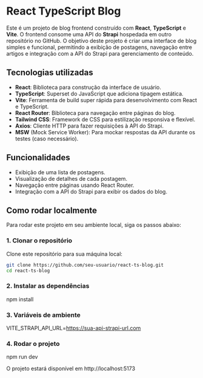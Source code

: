 # React TypeScript Blog

Este é um projeto de blog frontend construído com **React**, **TypeScript** e **Vite**. O frontend consome uma API do **Strapi** hospedada em outro repositório no GitHub. O objetivo deste projeto é criar uma interface de blog simples e funcional, permitindo a exibição de postagens, navegação entre artigos e integração com a API do Strapi para gerenciamento de conteúdo.

## Tecnologias utilizadas

- **React**: Biblioteca para construção da interface de usuário.
- **TypeScript**: Superset do JavaScript que adiciona tipagem estática.
- **Vite**: Ferramenta de build super rápida para desenvolvimento com React e TypeScript.
- **React Router**: Biblioteca para navegação entre páginas do blog.
- **Tailwind CSS**: Framework de CSS para estilização responsiva e flexível.
- **Axios**: Cliente HTTP para fazer requisições à API do Strapi.
- **MSW** (Mock Service Worker): Para mockar respostas da API durante os testes (caso necessário).

## Funcionalidades

- Exibição de uma lista de postagens.
- Visualização de detalhes de cada postagem.
- Navegação entre páginas usando React Router.
- Integração com a API do Strapi para exibir os dados do blog.

## Como rodar localmente

Para rodar este projeto em seu ambiente local, siga os passos abaixo:

### 1. Clonar o repositório


Clone este repositório para sua máquina local:

```bash
git clone https://github.com/seu-usuario/react-ts-blog.git
cd react-ts-blog
```

### 2. Instalar as dependências

npm install

### 3. Variáveis de ambiente

VITE_STRAPI_API_URL=https://sua-api-strapi-url.com

### 4. Rodar o projeto

npm run dev

O projeto estará disponível em http://localhost:5173
